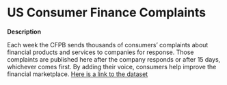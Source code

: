 # US Consumer Finance Complaints
**Description**

Each week the CFPB sends thousands of consumers’ complaints about financial products and services to companies for response. Those complaints are published here after the company responds or after 15 days, whichever comes first. By adding their voice, consumers help improve the financial marketplace.
[Here is a link to the dataset](https://www.kaggle.com/cfpb/us-consumer-finance-complaints)

